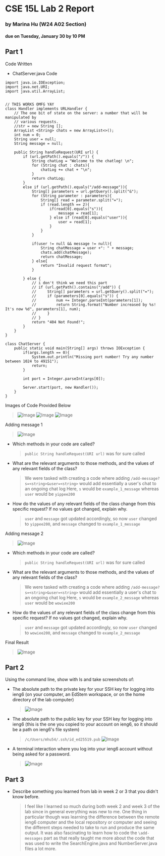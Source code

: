 # CSE 15L Lab 2 Report 
### by Marina Hu (W24 A02 Section)
#### due on Tuesday, January 30 by 10 PM

Part 1
--
Code Written
* ChatServer.java Code
  
```
import java.io.IOException;
import java.net.URI;
import java.util.ArrayList;


// THIS WORKS OMFG YAY
class Handler implements URLHandler {
    // The one bit of state on the server: a number that will be manipulated by
    // various requests.
    //str = new String [];
    ArrayList <String> chats = new ArrayList<>();
    int num = 0;
    String user = null;
    String message = null;

    public String handleRequest(URI url) {
        if (url.getPath().equals("/")) {
            String chatLog = "Welcome to the chatlog! \n";
            for (String chat : chats){
                chatLog += chat + "\n";
            }
            return chatLog;
        } 
        else if (url.getPath().equals("/add-message")){
            String[] parameters = url.getQuery().split("&");
            for (String parameter : parameters){
                String[] read = parameter.split("=");
                if (read.length == 2){
                    if(read[0].equals("s")){
                        message = read[1];
                    } else if (read[0].equals("user")){
                        user = read[1];
                    }
                }
            }

            if(user != null && message != null){
                String chatMessage = user +": " + message;
                chats.add(chatMessage);
                return chatMessage;
            } else{
                return "Invalid request format";
            }

        } else {
            // i don't think we need this part
            // if (url.getPath().contains("/add")) {
            //     String[] parameters = url.getQuery().split("=");
            //     if (parameters[0].equals("s")) {
            //         num += Integer.parseInt(parameters[1]);
            //         return String.format("Number increased by %s! It's now %d", parameters[1], num);
            //     }
            // }
            return "404 Not Found!";
        }
    }
}

class ChatServer {
    public static void main(String[] args) throws IOException {
        if(args.length == 0){
            System.out.println("Missing port number! Try any number between 1024 to 49151");
            return;
        }

        int port = Integer.parseInt(args[0]);

        Server.start(port, new Handler());
    }
}
```

Images of Code Provided Below
> ![Image](lab_report_two_photos/chatserver_code_pt1.JPG)
> ![Image](lab_report_two_photos/chatserver_code_pt2.JPG)
> ![Image](lab_report_two_photos/chatserver_code_pt3.JPG)


Adding message 1
> ![Image](lab_report_two_photos/message_1_added.JPG)
* Which methods in your code are called?
  > `public String handleRequest(URI url)` was for sure called
* What are the relevant arguments to those methods, and the values of any relevant fields of the class?
  > We were tasked with creating a code where adding `/add-message?s=<string>&user=<string>` would add essentially a user's chat to an ongoing chat log
  > Here, `s` would be `example_1_message` whereas `user` would be `yippee200`
* How do the values of any relevant fields of the class change from this specific request? If no values got changed, explain why.
  > `user` and `message` got updated accordingly, so now `user` changed to `yippee200`, and `message` changed to `example_1_message`

Adding message 2
> ![Image](lab_report_two_photos/message_2_added.JPG)
* Which methods in your code are called?
  > `public String handleRequest(URI url)` was for sure called
* What are the relevant arguments to those methods, and the values of any relevant fields of the class?
  > We were tasked with creating a code where adding `/add-message?s=<string>&user=<string>` would add essentially a user's chat to an ongoing chat log
  > Here, `s` would be `example_2_message` whereas `user` would be `wowiee200`
* How do the values of any relevant fields of the class change from this specific request? If no values got changed, explain why.
  > `user` and `message` got updated accordingly, so now `user` changed to `wowiee200`, and `message` changed to `example_2_message`

Final Result
> ![Image](lab_report_two_photos/completed_chat_log.JPG)


Part 2
--
Using the command line, show with ls and take screenshots of:

* The absolute path to the private key for your SSH key for logging into ieng6 (on your computer, an EdStem workspace, or on the home directory of the lab computer)
  > ![Image](lab_report_two_photos/private_key_for_SSH.JPG)
* The absolute path to the public key for your SSH key for logging into ieng6 (this is the one you copied to your account on ieng6, so it should be a path on ieng6's file system)
  > `/c/Users/mhu54/.ssh/id_ed25519.pub`
  > ![Image](lab_report_two_photos/public_key_for_SSH.JPG)
* A terminal interaction where you log into your ieng6 account without being asked for a password.
  > ![Image](lab_report_two_photos/without_password_asked.JPG)

Part 3
--
* Describe something you learned from lab in week 2 or 3 that you didn't know before.
  > I feel like I learned so much during both week 2 and week 3 of the lab since in general everything was new to me. One thing in particular though was learning the difference between the remote ieng6 computer and the local repository or computer and seeing the different steps needed to take to run and produce the same output. It was also fascinating to learn how to code the `\add-messages` part as that really taught me more about the code that was used to write the SearchEngine.java and NumberServer.java files a lot more. 
